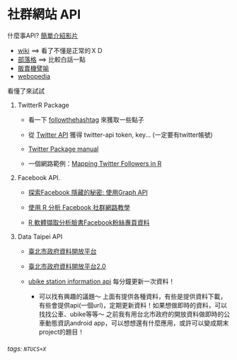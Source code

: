 # 社群網站 API

什麼事API? [簡單介紹影片](https://www.youtube.com/watch?v=s7wmiS2mSXY)

* [wiki](https://zh.wikipedia.org/wiki/应用程序接口) ==> 看了不懂是正常的ＸＤ
* [部落格](http://chenmike.pixnet.net/blog/post/25948906-什麼是api？) ==> 比較白話一點
* [販賣機譬喻](https://cola.workxplay.net/what-is-an-api/) 
* [webopedia](https://www.webopedia.com/TERM/A/API.html)

看懂了來試試

1. TwitterR Package

    * 看一下 [followthehashtag](http://followthehashtag.com) 來獲取一些點子

    * 從 [Twitter API](https://apps.twitter.com/) 獲得 twitter-api token, key... (一定要有twitter帳號)

    * [Twitter Package manual](https://cran.r-project.org/web/packages/twitteR/twitteR.pdf)

    * 一個網路範例：[Mapping Twitter Followers in R](https://www.r-bloggers.com/mapping-twitter-followers-in-r/)

2. Facebook API.

    * [探索Facebook 隱藏的秘密: 使用Graph API](https://youtu.be/VXVE9ql85n8)

    * [使用 R 分析 Facebook 社群網路教學](https://blog.gtwang.org/r/facebook-social-media-mining-with-r/)

    * [R 軟體擷取分析臉書Facebook粉絲專頁資料](https://kangliping.wordpress.com/2017/04/27/r_text_mining_fanpage_rstudio/)

3. Data Taipei API

    * [臺北市政府資料開放平台](http://data.taipei/)

    * [臺北市政府資料開放平台2.0](https://data.taipei/index)

    * [ubike station information api](https://data.taipei/dataset/detail/metadata?id=8ef1626a-892a-4218-8344-f7ac46e1aa48) 每分鐘更新一次資料！
        * 可以找有興趣的議題～ 上面有提供各種資料，有些是提供資料下載，有些會提供api(一個url)，定期更新資料！如果想做即時的資料，可以找找公車、ubike等等～ 之前我有用台北市政府的開放資料做即時的公車動態資訊android app，可以想想還有什麼應用，或許可以變成期末project的題目！

###### tags: `NTUCS+X`